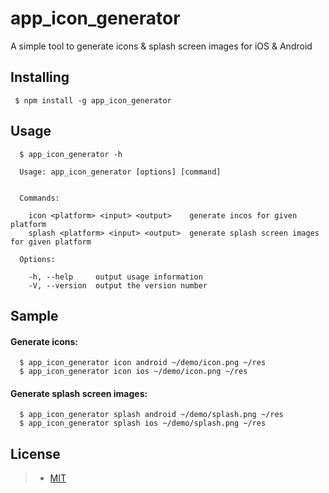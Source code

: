 # app_icon_generator
A simple tool to generate icons & splash screen images for iOS & Android

## Installing

```shell
 $ npm install -g app_icon_generator
```

## Usage

```shell
  $ app_icon_generator -h

  Usage: app_icon_generator [options] [command]


  Commands:

    icon <platform> <input> <output>    generate incos for given platform
    splash <platform> <input> <output>  generate splash screen images for given platform

  Options:

    -h, --help     output usage information
    -V, --version  output the version number
```

## Sample

#### Generate icons:

```shell
  $ app_icon_generator icon android ~/demo/icon.png ~/res
  $ app_icon_generator icon ios ~/demo/icon.png ~/res
```

#### Generate splash screen images:

```shell
  $ app_icon_generator splash android ~/demo/splash.png ~/res
  $ app_icon_generator splash ios ~/demo/splash.png ~/res
```

## License
>- [MIT](http://www.opensource.org/licenses/MIT)